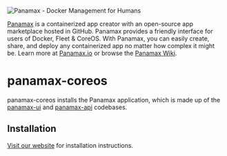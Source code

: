 ![Panamax - Docker Management for Humans](http://panamax.ca.tier3.io/panamax_ui_wiki_screens/panamax_logo-title.png)

[Panamax](http://panamax.io) is a containerized app creator with an open-source app marketplace hosted in GitHub. Panamax provides a friendly interface for users of Docker, Fleet & CoreOS. With Panamax, you can easily create, share, and deploy any containerized app no matter how complex it might be. Learn more at [Panamax.io](http://panamax.io) or browse the [Panamax Wiki](https://github.com/CenturyLinkLabs/panamax-ui/wiki).

# panamax-coreos

panamax-coreos installs the Panamax application, which is made up of the [panamax-ui](https://github.com/CenturyLinkLabs/panamax-ui) and [panamax-api](https://github.com/CenturyLinkLabs/panamax-api) codebases.

## Installation

[Visit our website](http://panamax.io/get-panamax/) for installation instructions.
